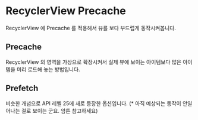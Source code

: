 # RecyclerView Precache
 RecyclerView 에 Precache 를 적용해서 뷰를 보다 부드럽게 동작시켜봅니다.

## Precache
RecyclerView 의 영역을 가상으로 확장시켜서 실제 뷰에 보이는 아이템보다 많은 아이템을 미리 로드해 놓는 방법입니다.

## Prefetch
비슷한 개념으로 API 레벨 25에 새로 등장한 옵션입니다.
(* 아직 예상되는 동작이 안일어나는 걸로 보이는 군요. 암튼 참고하세요)
